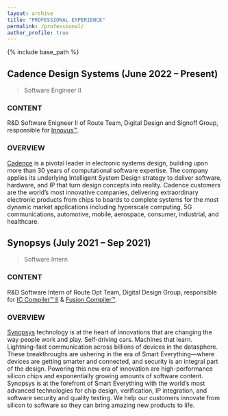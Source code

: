 ```yaml
---
layout: archive
title: "PROFESSIONAL EXPERIENCE"
permalink: /professional/
author_profile: true
---
```


{% include base_path %}

## Cadence Design Systems (June 2022 – Present)

> Software Engineer II

### CONTENT

R&D Software Enigneer II of Route Team, Digital Design and Signoff Group, responsible for [Innovus™](https://www.cadence.com/en_US/home/tools/digital-design-and-signoff/soc-implementation-and-floorplanning/innovus-implementation-system.html).

### OVERVIEW

[Cadence](https://www.cadence.com) is a pivotal leader in electronic systems design, building upon more than 30 years of computational software expertise. The company applies its underlying Intelligent System Design strategy to deliver software, hardware, and IP that turn design concepts into reality.
Cadence customers are the world’s most innovative companies, delivering extraordinary electronic products from chips to boards to complete systems for the most dynamic market applications including hyperscale computing, 5G communications, automotive, mobile, aerospace, consumer, industrial, and healthcare.

<!-- ## 上海楷登电子科技有限公司（Cadence, Inc）

工作时间：2022 年 7 月 – 至今

工作岗位：R&D Engineer II 研发工程师

工作内容：在 Digital Design and Signoff Group 数字设计与验证部门的 Global Routing Team 全局布线组从事集成电路内部晶体管的逻辑布局和布线算法研发的工作, 主要负责 [Innovus™](https://www.cadence.com/en_US/home/tools/digital-design-and-signoff/soc-implementation-and-floorplanning/innovus-implementation-system.html)。

公司介绍：[Cadence](www.cadence.com) 成立于 1988 年，总部位于美国硅谷，是电子系统设计领域的关键领导者。基于公司的智能系统设计战略，Cadence 致力于提供软件、硬件和 IP 产品，助力电子设计概念成为现实。Cadence 的客户遍布全球，皆为最具创新能力的企业，他们向超大规模计算、5G 通讯、汽车、移动、航空、消费电子、工业和医疗等最具活力的应用市场交付从芯片、电路板到完整系统的卓越电子产品。 -->

## Synopsys (July 2021 – Sep 2021)

> Software Intern

### CONTENT

R&D Software Intern of Route Opt Team, Digital Design Group, responsible for [IC Compiler™ II](https://www.synopsys.com/implementation-and-signoff/physical-implementation/ic-compiler.html) & [Fusion Compiler™](https://www.synopsys.com/implementation-and-signoff/physical-implementation/fusion-compiler.html).

### OVERVIEW

[Synopsys](https://www.synopsys.com) technology is at the heart of innovations that are changing the way people work and play. Self-driving cars. Machines that learn. Lightning-fast communication across billions of devices in the datasphere. These breakthroughs are ushering in the era of Smart Everything―where devices are getting smarter and connected, and security is an integral part of the design.
Powering this new era of innovation are high-performance silicon chips and exponentially growing amounts of software content. Synopsys is at the forefront of Smart Everything with the world’s most advanced technologies for chip design, verification, IP integration, and software security and quality testing. We help our customers innovate from silicon to software so they can bring amazing new products to life.

<!-- ## 上海新思科技有限公司（Synopsys, Inc）

工作时间：2021 年 7 月 – 2021 年 9 月，3 个月

工作岗位：R&D Intern 研发实习生

工作内容：在 Digital Design Group 数字设计部门的 Route Opt Team 布线优化组（现已更名为 Silicon Reality Group 硅片物理实现组）从事集成电路内部晶体管的逻辑布局和布线优化算法研发的工作, 主要负责 [IC Compiler™ II](https://www.synopsys.com/implementation-and-signoff/physical-implementation/ic-compiler.html) 和 [Fusion Compiler™](https://www.synopsys.com/implementation-and-signoff/physical-implementation/fusion-compiler.html)。

公司介绍：[Synopsys](www.synopsys.com) 成立于 1986 年，总部位于美国硅谷，是全球排名第一的电子设计自动化（EDA）解决方案提供商，全球排名第一的芯片接口 IP 供应商，同时也是信息安全和软件质量的全球领导者。作为半导体、人工智能、汽车电子及软件安全等产业的核心技术驱动者，新思科技的技术一直深刻影响着当前全球五大新兴科技创新应用：智能汽车、物联网、人工智能、云计算和信息安全。 -->
